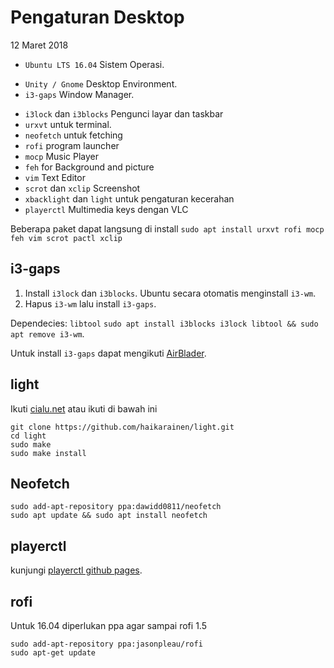 # Pengaturan Desktop

12 Maret 2018

* `Ubuntu LTS 16.04` Sistem Operasi.
+ `Unity / Gnome` Desktop Environment.
+ `i3-gaps` Window Manager.
* `i3lock` dan `i3blocks` Pengunci layar dan taskbar
* `urxvt` untuk terminal.
* `neofetch` untuk fetching
* `rofi` program launcher
* `mocp` Music Player
* `feh` for Background and picture
* `vim` Text Editor
* `scrot` dan `xclip` Screenshot
* `xbacklight` dan `light` untuk pengaturan kecerahan
* `playerctl` Multimedia keys dengan VLC

Beberapa paket dapat langsung di install
`sudo apt install urxvt rofi mocp feh vim scrot pactl xclip`

## i3-gaps

1. Install `i3lock` dan `i3blocks`. Ubuntu secara otomatis menginstall `i3-wm`.
2. Hapus `i3-wm` lalu install `i3-gaps`.

Dependecies: `libtool`
`sudo apt install i3blocks i3lock libtool && sudo apt remove i3-wm`.

Untuk install `i3-gaps` dapat mengikuti [AirBlader](https://github.com/Airblader/i3/wiki/Compiling-&-Installing).

## light
Ikuti [cialu.net](https://cialu.net/brightness-control-not-work-i3wm/) atau ikuti di bawah ini

```{bash}
git clone https://github.com/haikarainen/light.git
cd light
sudo make
sudo make install
```

## Neofetch

```
sudo add-apt-repository ppa:dawidd0811/neofetch
sudo apt update && sudo apt install neofetch
```

## playerctl
kunjungi [playerctl github pages](https://github.com/acrisci/playerctl).

## rofi
Untuk 16.04 diperlukan ppa agar sampai rofi 1.5

```{bash}
sudo add-apt-repository ppa:jasonpleau/rofi
sudo apt-get update
```
